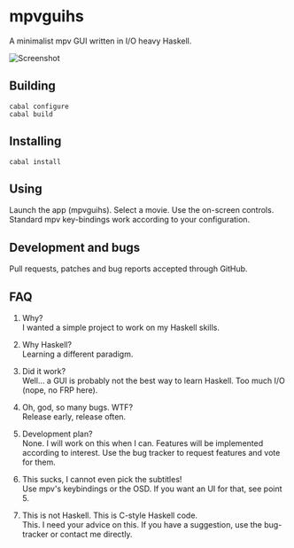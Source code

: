 mpvguihs
========
A minimalist mpv GUI written in I/O heavy Haskell.

![Screenshot](http://i.imgur.com/oS7QF27.jpg)

Building
--------

    cabal configure
    cabal build

Installing
----------

    cabal install

Using
-----
Launch the app (mpvguihs). Select a movie. Use the on-screen controls. Standard mpv key-bindings work according to your configuration.

Development and bugs
--------------------
Pull requests, patches and bug reports accepted through GitHub.

FAQ
---
1. Why?  
   I wanted a simple project to work on my Haskell skills.

2. Why Haskell?  
   Learning a different paradigm.

3. Did it work?  
   Well... a GUI is probably not the best way to learn Haskell. Too much I/O (nope, no FRP here).

4. Oh, god, so many bugs. WTF?  
   Release early, release often.

5. Development plan?  
   None. I will work on this when I can. Features will be implemented according to interest. Use the bug tracker to request features and vote for them.

6. This sucks, I cannot even pick the subtitles!  
   Use mpv's keybindings or the OSD. If you want an UI for that, see point 5.

7. This is not Haskell. This is C-style Haskell code.  
   This. I need your advice on this. If you have a suggestion, use the bug-tracker or contact me directly.
